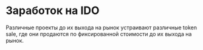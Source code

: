 # Заработок на IDO
Различные проекты до их выхода на рынок устраивают различные token sale, где они продаются по фиксированной стоимости до их выхода на рынок.

